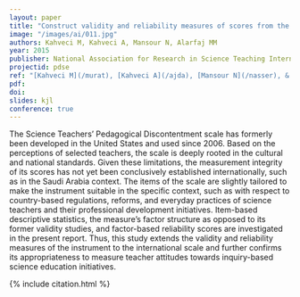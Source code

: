 ```yaml
---
layout: paper
title: "Construct validity and reliability measures of scores from the Science Teachers’ Pedagogical Discontentment (STPD) Scale"
image: "/images/ai/011.jpg"
authors: Kahveci M, Kahveci A, Mansour N, Alarfaj MM
year: 2015
publisher: National Association for Research in Science Teaching International Conference (NARST)
projectid: pdse
ref: "[Kahveci M](/murat), [Kahveci A](/ajda), [Mansour N](/nasser), & [Alarfaj MM](/maher). (2015). _[Construct validity and reliability measures of scores from the Science Teachers’ Pedagogical Discontentment (STPD) Scale](/liv)_. Paper presented at the National Association for Research in Science Teaching International Conference (NARST). Chicago, IL, USA. April 11 - 14, 2015."
pdf:
doi:
slides: kjl
conference: true 
---
```

The Science Teachers’ Pedagogical Discontentment scale has formerly been developed in the United States and used since 2006. Based on the perceptions of selected teachers, the scale is deeply rooted in the cultural and national standards. Given these limitations, the measurement integrity of its scores has not yet been conclusively established internationally, such as in the Saudi Arabia context. The items of the scale are slightly tailored to make the instrument suitable in the specific context, such as with respect to country-based regulations, reforms, and everyday practices of science teachers and their professional development initiatives. Item-based descriptive statistics, the measure’s factor structure as opposed to its former validity studies, and factor-based reliability scores are investigated in the present report. Thus, this study extends the validity and reliability measures of the instrument to the international scale and further confirms its appropriateness to measure teacher attitudes towards inquiry-based science education initiatives.

{% include citation.html %}